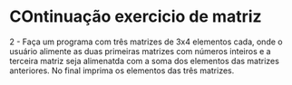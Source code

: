 # COntinuação exercicio de matriz	

2 - Faça um programa com três matrizes de 3x4 elementos cada, onde o usuário alimente as duas primeiras matrizes com números inteiros e a terceira matriz seja alimenatda com a soma dos elementos das matrizes anteriores. No final imprima os elementos das três matrizes.